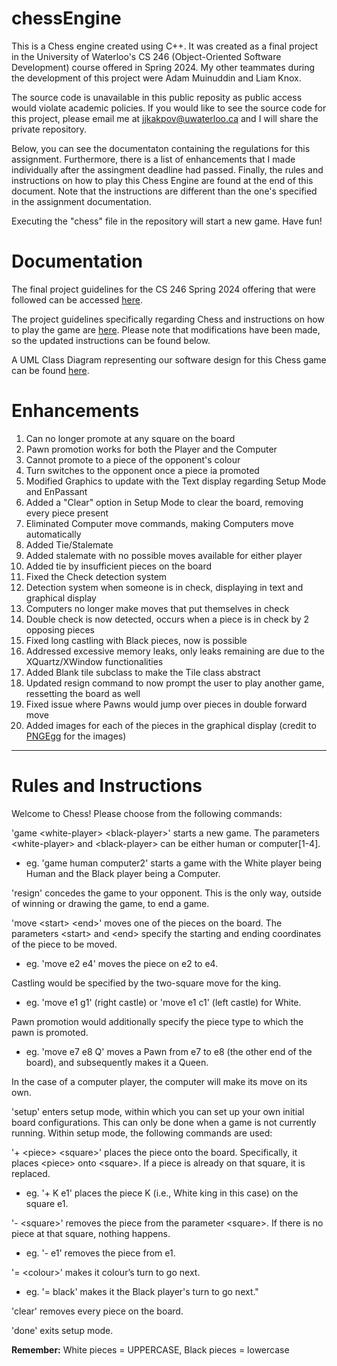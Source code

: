 # chessEngine
This is a Chess engine created using C++. It was created as a final project in the University of Waterloo's CS 246 (Object-Oriented Software Development) course offered in Spring 2024. My other teammates during the development of this project were Adam Muinuddin and Liam Knox.

The source code is unavailable in this public reposity as public access would violate academic policies. If you would like to see the source code for this project, please email me at jjkakpov@uwaterloo.ca and I will share the private repository.

Below, you can see the documentaton containing the regulations for this assignment. Furthermore, there is a list of enhancements that I made individually after the assingment deadline had passed. Finally, the rules and instructions on how to play this Chess Engine are found at the end of this document. Note that the instructions are different than the one's specified in the assignment documentation.

Executing the "chess" file in the repository will start a new game. Have fun!


# Documentation
The final project guidelines for the CS 246 Spring 2024 offering that were followed can be accessed [here](./docs/project_guidelines.pdf).

The project guidelines specifically regarding Chess and instructions on how to play the game are [here](./docs/chess.pdf). Please note that modifications have been made, so the updated instructions can be found below.

A UML Class Diagram representing our software design for this Chess game can be found [here](./docs/uml_final.pdf).


# Enhancements
1. Can no longer promote at any square on the board
2. Pawn promotion works for both the Player and the Computer
3. Cannot promote to a piece of the opponent's colour
4. Turn switches to the opponent once a piece ia promoted
5. Modified Graphics to update with the Text display regarding Setup Mode and EnPassant
6. Added a "Clear" option in Setup Mode to clear the board, removing every piece present
7. Eliminated Computer move commands, making Computers move automatically
8. Added Tie/Stalemate
9. Added stalemate with no possible moves available for either player
10. Added tie by insufficient pieces on the board
11. Fixed the  Check detection system
12. Detection system when someone is in check, displaying in text and graphical display
13. Computers no longer make moves that put themselves in check
14. Double check is now detected, occurs when a piece is in check by 2 opposing pieces
15. Fixed long castling with Black pieces, now is possible
16. Addressed excessive memory leaks, only leaks remaining are due to the XQuartz/XWindow functionalities
17. Added Blank tile subclass to make the Tile class abstract
18. Updated resign command to now prompt the user to play another game, ressetting the board as well
19. Fixed issue where Pawns would jump over pieces in double forward move
20. Added images for each of the pieces in the graphical display (credit to [PNGEgg](https://www.pngegg.com/en/png-pdjoy) for the images)
____________________________________________________________________


# Rules and Instructions
Welcome to Chess! Please choose from the following commands:

'game \<white-player\> \<black-player\>' starts a new game. The parameters \<white-player\> and \<black-player\> can be either human or computer[1-4].
  - eg. 'game human computer2' starts a game with the White player being Human and the Black player being a Computer.

'resign' concedes the game to your opponent. This is the only way, outside of winning or drawing the game, to end a game.

'move \<start\> \<end\>' moves one of the pieces on the board. The parameters \<start\> and \<end\> specify the starting and ending coordinates of the piece to be moved.
  - eg. 'move e2 e4' moves the piece on e2 to e4.

Castling would be specified by the two-square move for the king.
  - eg. 'move e1 g1' (right castle) or 'move e1 c1' (left castle) for White.

Pawn promotion would additionally specify the piece type to which the pawn is promoted.
  - eg. 'move e7 e8 Q' moves a Pawn from e7 to e8 (the other end of the board), and subsequently makes it a Queen.

In the case of a computer player, the computer will make its move on its own.

'setup' enters setup mode, within which you can set up your own initial board configurations. This can only be done when a game is not currently running. Within setup mode, the following commands are used:

'+ \<piece\> \<square\>' places the piece onto the board. Specifically, it places \<piece\> onto \<square\>. If a piece is already on that square, it is replaced.
  - eg. '+ K e1' places the piece K (i.e., White king in this case) on the square e1.

'- \<square\>' removes the piece from the parameter \<square\>. If there is no piece at that square, nothing happens.
  - eg. '- e1' removes the piece from e1.

'= \<colour\>' makes it colour’s turn to go next.
  - eg. '= black' makes it the Black player's turn to go next."

'clear' removes every piece on the board.

'done' exits setup mode.

**Remember:** White pieces = UPPERCASE, Black pieces = lowercase
